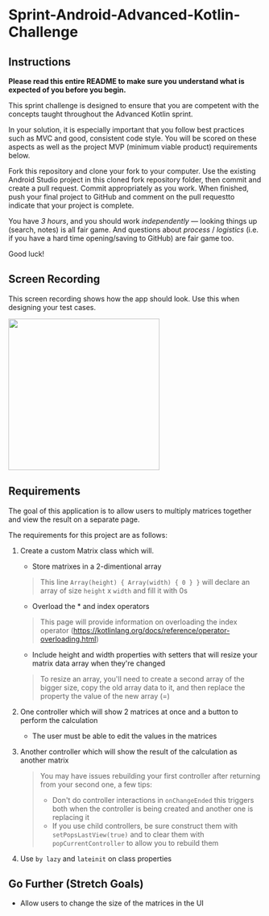 # Sprint-Android-Advanced-Kotlin-Challenge

## Instructions

**Please read this entire README to make sure you understand what is expected of you before you begin.**

This sprint challenge is designed to ensure that you are competent with the concepts taught 
throughout the Advanced Kotlin sprint.

In your solution, it is especially important that you follow best practices such as MVC and good, 
consistent code style. You will be scored on these aspects as well as the project MVP (minimum viable product) 
requirements below.

Fork this repository and clone your fork to your computer. Use the existing Android Studio project in this 
cloned fork repository folder, then commit and create a pull request. Commit appropriately as you work. 
When finished, push your final project to GitHub and comment on the pull requestto indicate that your project 
is complete.

You have *3 hours*, and you should work *independently* — looking things up (search, notes) is all fair 
game. And questions about *process* / *logistics* (i.e. if you have a hard time opening/saving to GitHub) are 
fair game too.

Good luck!

## Screen Recording

This screen recording shows how the app should look. Use this when designing your test cases. 

<img src="MatricesRecording.gif" width="300">

## Requirements

The goal of this application is to allow users to multiply matrices together and view the result on a separate page.

The requirements for this project are as follows:

1. Create a custom Matrix class which will.  
    * Store matrixes in a 2-dimentional array
	
    > This line `Array(height) { Array(width) { 0 } }` will declare an array of size `height` x `width` and fill 
	it with 0s
    * Overload the * and index operators
	
    > This page will provide information on overloading the index operator 
	(https://kotlinlang.org/docs/reference/operator-overloading.html)
	
    * Include height and width properties with setters that will resize your matrix data array when they're changed
	
    > To resize an array, you'll need to create a second array of the bigger size, copy the old array data to it, 
	and then replace the property the value of the new array (=)
	
2. One controller which will show 2 matrices at once and a button to perform the calculation
    * The user must be able to edit the values in the matrices
	
3. Another controller which will show the result of the calculation as another matrix

    > You may have issues rebuilding your first controller after returning from your second one, a few tips:
    > * Don't do controller interactions in `onChangeEnded` this triggers both when the controller is being 
	created and another one is replacing it
    > * If you use child controllers, be sure construct them with `setPopsLastView(true)` and to clear 
	them with `popCurrentController` to allow you to rebuild them
	
4. Use `by lazy` and `lateinit` on class properties

## Go Further (Stretch Goals)

* Allow users to change the size of the matrices in the UI

